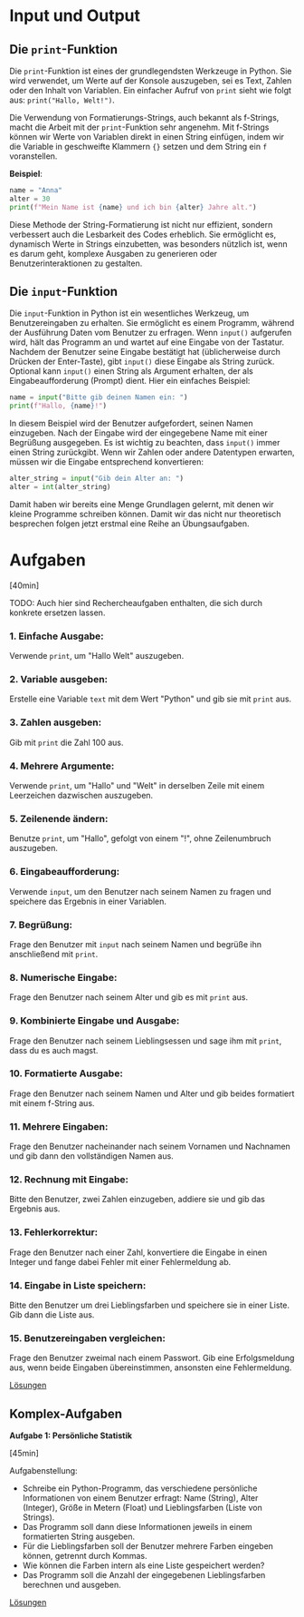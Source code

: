 
# Input und Output

## Die `print`-Funktion

Die `print`-Funktion ist eines der grundlegendsten Werkzeuge in Python. Sie wird verwendet, um Werte auf der Konsole 
auszugeben, sei es Text, Zahlen oder den Inhalt von Variablen. Ein einfacher Aufruf von `print` sieht wie folgt aus:
`print("Hallo, Welt!")`. 

Die Verwendung von Formatierungs-Strings, auch bekannt als f-Strings, macht die Arbeit mit der `print`-Funktion sehr
angenehm. Mit f-Strings können wir Werte von Variablen direkt in einen String einfügen, indem wir die Variable in 
geschweifte Klammern `{}` setzen und dem String ein `f` voranstellen.

**Beispiel**: 

```python
name = "Anna"
alter = 30
print(f"Mein Name ist {name} und ich bin {alter} Jahre alt.")
```

Diese Methode der String-Formatierung ist nicht nur effizient, sondern verbessert auch die Lesbarkeit des Codes 
erheblich. Sie ermöglicht es, dynamisch Werte in Strings einzubetten, was besonders nützlich ist, wenn es darum geht, 
komplexe Ausgaben zu generieren oder Benutzerinteraktionen zu gestalten.

## Die `input`-Funktion

Die `input`-Funktion in Python ist ein wesentliches Werkzeug, um Benutzereingaben zu erhalten. Sie ermöglicht es einem
Programm, während der Ausführung Daten vom Benutzer zu erfragen. Wenn `input()` aufgerufen wird, hält das Programm an
und wartet auf eine Eingabe von der Tastatur. Nachdem der Benutzer seine Eingabe bestätigt hat (üblicherweise 
durch Drücken der Enter-Taste), gibt `input()` diese Eingabe als String zurück. Optional kann `input()` einen 
String als Argument erhalten, der als Eingabeaufforderung (Prompt) dient. Hier ein einfaches Beispiel:

```python
name = input("Bitte gib deinen Namen ein: ")
print(f"Hallo, {name}!")
```

In diesem Beispiel wird der Benutzer aufgefordert, seinen Namen einzugeben. Nach der Eingabe wird der eingegebene 
Name mit einer Begrüßung ausgegeben. Es ist wichtig zu beachten, dass `input()` immer einen String zurückgibt. Wenn wir 
Zahlen oder andere Datentypen erwarten, müssen wir die Eingabe entsprechend konvertieren:

```python
alter_string = input("Gib dein Alter an: ")
alter = int(alter_string)
```

Damit haben wir bereits eine Menge Grundlagen gelernt, mit denen wir kleine Programme schreiben können. Damit wir das 
nicht nur theoretisch besprechen folgen jetzt erstmal eine Reihe an Übungsaufgaben.


# Aufgaben
[40min]

TODO: Auch hier sind Rechercheaufgaben enthalten, die sich durch konkrete ersetzen lassen.
### 1. **Einfache Ausgabe**: 
Verwende `print`, um "Hallo Welt" auszugeben. 
### 2. **Variable ausgeben**: 
Erstelle eine Variable `text` mit dem Wert "Python" und gib sie mit `print` aus.
### 3. **Zahlen ausgeben**: 
Gib mit `print` die Zahl 100 aus. 
### 4. **Mehrere Argumente**: 
Verwende `print`, um "Hallo" und "Welt" in derselben Zeile mit einem Leerzeichen dazwischen
auszugeben. 
### 5. **Zeilenende ändern**: 
Benutze `print`, um "Hallo", gefolgt von einem "!", ohne Zeilenumbruch auszugeben. 
### 6. **Eingabeaufforderung**: 
Verwende `input`, um den Benutzer nach seinem Namen zu fragen und speichere das Ergebnis in
einer Variablen. 
### 7. **Begrüßung**:
Frage den Benutzer mit `input` nach seinem Namen und begrüße ihn anschließend mit `print`. 
### 8. **Numerische Eingabe**: 
Frage den Benutzer nach seinem Alter und gib es mit `print` aus. 
### 9. **Kombinierte Eingabe und Ausgabe**:
Frage den Benutzer nach seinem Lieblingsessen und sage ihm mit `print`, dass du 
es auch magst. 
### 10. **Formatierte Ausgabe**:
Frage den Benutzer nach seinem Namen und Alter und gib beides formatiert mit einem
f-String aus. 
### 11. **Mehrere Eingaben**:
Frage den Benutzer nacheinander nach seinem Vornamen und Nachnamen und gib dann den
vollständigen Namen aus. 
### 12. **Rechnung mit Eingabe**:
Bitte den Benutzer, zwei Zahlen einzugeben, addiere sie und gib das Ergebnis aus. 
### 13. **Fehlerkorrektur**:
Frage den Benutzer nach einer Zahl, konvertiere die Eingabe in einen Integer und fange dabei 
Fehler mit einer Fehlermeldung ab. 
### 14. **Eingabe in Liste speichern**:
Bitte den Benutzer um drei Lieblingsfarben und speichere sie in einer Liste. Gib 
dann die Liste aus. 
### 15. **Benutzereingaben vergleichen**: 
Frage den Benutzer zweimal nach einem Passwort. Gib eine Erfolgsmeldung aus, 
wenn beide Eingaben übereinstimmen, ansonsten eine Fehlermeldung.

[Lösungen](solutions.md#lösungen)

## Komplex-Aufgaben

**Aufgabe 1: Persönliche Statistik**

[45min]

Aufgabenstellung:

- Schreibe ein Python-Programm, das verschiedene persönliche Informationen von einem Benutzer erfragt: Name (String), Alter (Integer), Größe in Metern (Float) und Lieblingsfarben (Liste von Strings).
- Das Programm soll dann diese Informationen jeweils in einem formatierten String ausgeben.
- Für die Lieblingsfarben soll der Benutzer mehrere Farben eingeben können, getrennt durch Kommas.
- Wie können die Farben intern als eine Liste gespeichert werden?
- Das Programm soll die Anzahl der eingegebenen Lieblingsfarben berechnen und ausgeben.

[Lösungen](solutions.md#komplex-aufgabe)